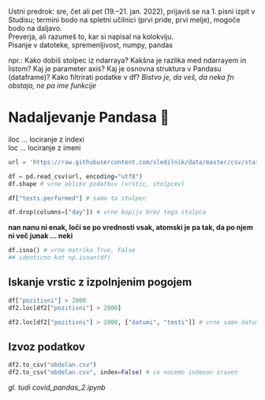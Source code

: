 Ustni predrok: sre, čet ali pet (19.–21. jan. 2022), prijaviš se na 1. pisni izpit v Studisu; termini bodo na spletni učilnici (prvi pride, prvi melje), mogoče bodo na daljavo.  
Preverja, ali razumeš to, kar si napisal na kolokviju.  
Pisanje v datoteke, spremenljivost, numpy, pandas  

npr.: Kako dobiš stolpec iz ndarraya? Kakšna je razlika med ndarrayem in listom? Kaj je parameter axis? Kaj je osnovna struktura v Pandasu (dataframe)? Kako filtrirati podatke v df?  _Bistvo je, da veš, da neka fn obstaja, ne pa ime funkcije_  

# Nadaljevanje Pandasa 🐼

iloc ... lociranje z indexi  
loc ... lociranje z imeni

```py
url = 'https://raw.githubusercontent.com/sledilnik/data/master/csv/stats.csv' # pot do podatkov

df = pd.read_csv(url, encoding="utf8")
df.shape # vrne obliko podatkov (vrstic, stolpcev)

df["tests.performed"] # samo ta stolpec

df.drop(columns=["day"]) # vrne kopijo brez tega stolpca
```

**nan nanu ni enak, loči se po vrednosti vsak, atomski je pa tak, da po njem ni več junak ... neki**
```py
df.isna() # vrne matriko True, False
## identicno kot np.isnan(df)
```

## Iskanje vrstic z izpolnjenim pogojem
```py
df["pozitivni"] > 2000
df2.loc[df2["pozitivni"] > 2000]

df2.loc[df2["pozitivni"] > 2000, ["datumi", "testi"]] # vrne samo datume in teste iz teh vrstic
```

## Izvoz podatkov
```py
df2.to_csv("obdelan.csv")
df2.to_csv("obdelan.csv", index=False) # ce nocemo indexov zraven
```

_gl. tudi covid_pandas_2.ipynb_